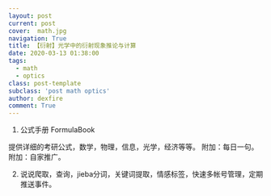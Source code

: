 ```yaml
---
layout: post
current: post
cover:  math.jpg
navigation: True
title: 【衍射】光学中的衍射现象推论与计算
date: 2020-03-13 01:38:00
tags:
  - math
  - optics
class: post-template
subclass: 'post math optics'
author: dexfire
comment: True
---
```


1. 公式手册 FormulaBook

提供详细的考研公式，数学，物理，信息，光学，经济等等。
附加：每日一句。
附加：自家推广。

2. 说说爬取，查询，jieba分词，关键词提取，情感标签，快速多帐号管理，定期推送事件。